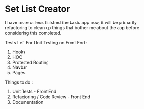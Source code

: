 # Set List Creator

I have more or less finished the basic app now, it will be primarily refactoring to clean up things that bother me about the app before considering this completed.

Tests Left For Unit Testing on Front End : 
1) Hooks
2) HOC
3) Protected Routing
4) Navbar
5) Pages

Things to do :
1) Unit Tests - Front End
2) Refactoring / Code Review - Front End
3) Documentation